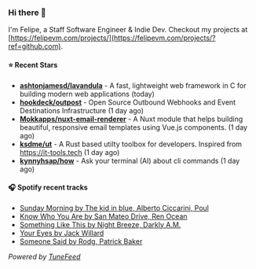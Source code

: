 ### Hi there 👋

I'm Felipe, a Staff Software Engineer & Indie Dev. Checkout my projects at [https://felipevm.com/projects/](https://felipevm.com/projects/?ref=github.com).

#### ⭐ Recent Stars
- **[ashtonjamesd/lavandula](https://github.com/ashtonjamesd/lavandula)** - A fast, lightweight web framework in C for building modern web applications (today)
- **[hookdeck/outpost](https://github.com/hookdeck/outpost)** - Open Source Outbound Webhooks and Event Destinations Infrastructure (1 day ago)
- **[Mokkapps/nuxt-email-renderer](https://github.com/Mokkapps/nuxt-email-renderer)** - A Nuxt module that helps building beautiful, responsive email templates using Vue.js components. (1 day ago)
- **[ksdme/ut](https://github.com/ksdme/ut)** - A Rust based utilty toolbox for developers. Inspired from https://it-tools.tech (1 day ago)
- **[kynnyhsap/how](https://github.com/kynnyhsap/how)** - Ask your terminal (AI) about cli commands (1 day ago)

#### 🎧 Spotify recent tracks
- [Sunday Morning by The kid in blue, Alberto Ciccarini, Poul](https://open.spotify.com/track/5GL6mdzyFK2HbJiH0pg9nM)
- [Know Who You Are by San Mateo Drive, Ren Ocean](https://open.spotify.com/track/0uz7gY8pdvz0cm063f2OVS)
- [Something Like This by Night Breeze, Darkly A.M.](https://open.spotify.com/track/6nUgoDamnqMr8CvGCP7g91)
- [Your Eyes by Jack Willard](https://open.spotify.com/track/5iRHVg0ED9uwhaL36h4yLU)
- [Someone Said by Rodg, Patrick Baker](https://open.spotify.com/track/0lVu6OHqpOJNn5v1Pi8DQL)

_Powered by [TuneFeed](https://tunefeed.app?ref=github.com)_
